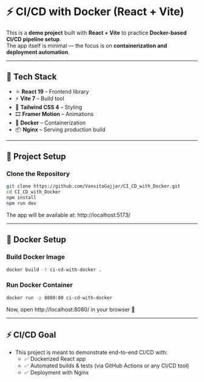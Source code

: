 # ⚡ CI/CD with Docker (React + Vite)

This is a **demo project** built with **React + Vite** to practice **Docker-based CI/CD pipeline setup**.  
The app itself is minimal — the focus is on **containerization and deployment automation**.

---

## 🚀 Tech Stack

- ⚛️ **React 19** – Frontend library  
- ⚡ **Vite 7** – Build tool  
- 🎨 **Tailwind CSS 4** – Styling  
- 🎞️ **Framer Motion** – Animations  
- 🐳 **Docker** – Containerization  
- 📦 **Nginx** – Serving production build  

---

## 📂 Project Setup

### Clone the Repository
```bash
git clone https://github.com/VansitaGajjar/CI_CD_with_Docker.git
cd CI_CD_with_Docker
npm install
npm run dev
```
The app will be available at: http://localhost:5173/

---

## 🐳 Docker Setup

### Build Docker Image
```bash
docker build -t ci-cd-with-docker .
```

### Run Docker Container
```bash
docker run -p 8080:80 ci-cd-with-docker
```
Now, open http://localhost:8080/ in your browser 🚀

---

## ⚡ CI/CD Goal
- This project is meant to demonstrate end-to-end CI/CD with:
  - ✅ Dockerized React app
  - ✅ Automated builds & tests (via GitHub Actions or any CI/CD tool)
  - ✅ Deployment with Nginx
 
  
